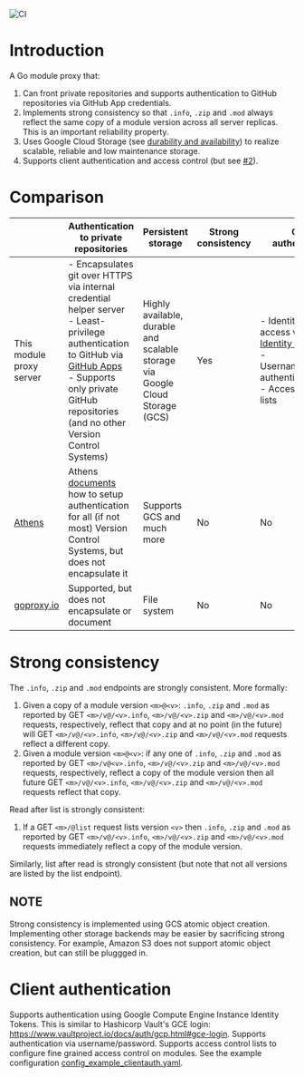 ![CI](https://github.com/go-mod-proxy/go-mod-proxy/workflows/ci/badge.svg)

# Introduction
A Go module proxy that:
1. Can front private repositories and supports authentication to GitHub repositories via GitHub App credentials.
1. Implements strong consistency so that `.info`, `.zip` and `.mod` always reflect the same copy of a module version across all server replicas. This is an important reliability property.
1. Uses Google Cloud Storage (see [durability and availability](https://cloud.google.com/storage/docs/storage-classes)) to realize scalable, reliable and low maintenance storage.
1. Supports client authentication and access control (but see [#2](https://github.com/go-mod-proxy/go-mod-proxy/issues/2)).

# Comparison
| | Authentication to private repositories | Persistent storage | Strong consistency | Client authentication | Community (as of 16 Sep 2020) | Caches sumdb (privacy) |
|---|---|---|---|---|---|---|
| This module proxy server | - Encapsulates git over HTTPS via internal credential helper server<br/>- Least-privilege authentication to GitHub via [GitHub Apps](https://developer.github.com/apps/)<br/>- Supports only private GitHub repositories (and no other Version Control Systems) | Highly available, durable and scalable storage via Google Cloud Storage (GCS) | Yes | - Identity-based access via [Instance Identity JWTs](https://cloud.google.com/compute/docs/instances/verifying-instance-identity)<br/>- Username/password authentication<br/>- Access control lists | [0 stars](https://github.com/go-mod-proxy/go-mod-proxy) | [No, see #1](https://github.com/go-mod-proxy/go-mod-proxy/issues/1) |
| [Athens](https://docs.gomods.io/) | Athens [documents](https://docs.gomods.io/configuration/authentication/) how to setup authentication for all (if not most) Version Control Systems, but does not encapsulate it | Supports GCS and much more | No | No | [3.3k stars](https://github.com/gomods/athens) | No |
| [goproxy.io](https://github.com/goproxyio/goproxy) | Supported, but does not encapsulate or document | File system | No | No | [4.3k stars](https://github.com/goproxyio/goproxy) | - |


# Strong consistency
The `.info`, `.zip` and `.mod` endpoints are strongly consistent. More formally:
1. Given a copy of a module version `<m>@<v>`: `.info`, `.zip` and `.mod` as reported by GET `<m>/v@/<v>.info`, `<m>/v@/<v>.zip` and `<m>/v@/<v>.mod` requests, respectively, reflect that copy and at no point (in the future) will GET `<m>/v@/<v>.info`, `<m>/v@/<v>.zip` and `<m>/v@/<v>.mod` requests reflect a different copy.
2. Given a module version `<m>@<v>`: if any one of `.info`, `.zip` and `.mod` as reported by GET `<m>/v@<v>.info`, `<m>/v@/<v>.zip` and `<m>/v@/<v>.mod` requests, respectively, reflect a copy of the module version then all future GET `<m>/v@/<v>.info`, `<m>/v@/<v>.zip` and `<m>/v@/<v>.mod` requests reflect that copy.

Read after list is strongly consistent:
1. If a GET `<m>/@list` request lists version `<v>` then `.info`, `.zip` and `.mod` as reported by GET `<m>/v@/<v>.info`, `<m>/v@/<v>.zip` and `<m>/v@/<v>.mod` requests immediately reflect a copy of the module version.

Similarly, list after read is strongly consistent (but note that not all versions are listed by the list endpoint).

## NOTE
Strong consistency is implemented using GCS atomic object creation. Implementing other storage backends may be easier by sacrificing strong consistency. For example, Amazon S3 does not support atomic object creation, but can still be pluggged in.

# Client authentication
Supports authentication using Google Compute Engine Instance Identity Tokens. This is similar to Hashicorp Vault's GCE login: https://www.vaultproject.io/docs/auth/gcp.html#gce-login.
Supports authentication via username/password.
Supports access control lists to configure fine grained access control on modules.
See the example configuration [config_example_clientauth.yaml](config_example_clientauth.yaml).
